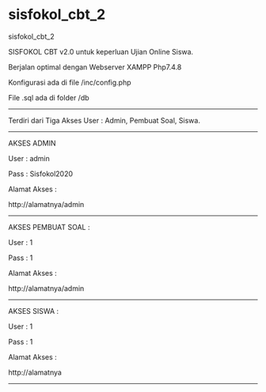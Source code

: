 # sisfokol_cbt_2
sisfokol_cbt_2

SISFOKOL CBT v2.0 untuk keperluan Ujian Online Siswa. 

Berjalan optimal dengan Webserver XAMPP Php7.4.8

Konfigurasi ada di file /inc/config.php

File .sql ada di folder /db

---

Terdiri dari Tiga Akses User : Admin, Pembuat Soal, Siswa.

---

AKSES ADMIN 

User : admin

Pass : Sisfokol2020

Alamat Akses : 

http://alamatnya/admin

---



AKSES PEMBUAT SOAL :

User : 1

Pass : 1

Alamat Akses : 

http://alamatnya/admin


---



AKSES SISWA :

User : 1

Pass : 1

Alamat Akses : 

http://alamatnya

---







